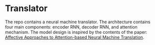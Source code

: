 # Translator

The repo contains a neural machine translator. The architecture contains four main components: encoder RNN, decoder RNN, and attention mechanism. The model design is inspired by the contents of the paper: [Affective Approaches to Attention-based Neural Machine Translation](https://www-nlp.stanford.edu/pubs/emnlp15_attn.pdf).


